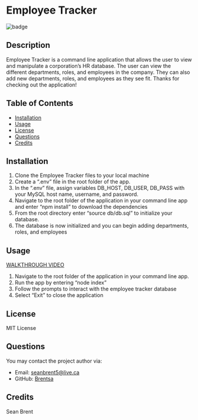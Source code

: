 # Employee Tracker

![badge](https://img.shields.io/badge/license-MIT%20License-green)

## Description
Employee Tracker is a command line application that allows the user to view and manipulate a corporation’s HR database. The user can view the different departments, roles, and employees in the company. They can also add new departments, roles, and employees as they see fit. Thanks for checking out the application!

## Table of Contents

* [Installation](#Installation)
* [Usage](#Usage)
* [License](#License)
* [Questions](#Questions)
* [Credits](#Credits)

## Installation
1. Clone the Employee Tracker files to your local machine
2. Create a “.env” file in the root folder of the app.
3. In the “.env” file, assign variables DB_HOST, DB_USER, DB_PASS with your MySQL host name, username, and password.
4. Navigate to the root folder of the application in your command line app and enter “npm install” to download the dependencies
5. From the root directory enter “source db/db.sql” to initialize your database.
6. The database is now initialized and you can begin adding departments, roles, and employees

## Usage
[WALKTHROUGH VIDEO](https://drive.google.com/file/d/1vODAYXJmax7L81up8di6MOWsRac8ftnc/view)
<br>
1. Navigate to the root folder of the application in your command line app.
2. Run the app by entering “node index”
3. Follow the prompts to interact with the employee tracker database
4. Select “Exit” to close the application


## License
MIT License

## Questions
You may contact the project author via:
* Email: seanbrent5@live.ca
* GitHub: [Brentsa](https://github.com/Brentsa)

## Credits
Sean Brent